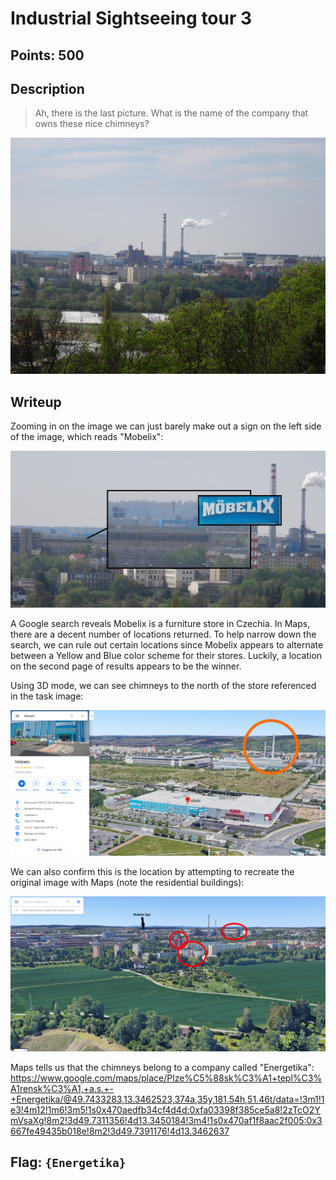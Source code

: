# Industrial Sightseeing tour 3

## Points: 500

## Description
> Ah, there is the last picture. What is the name of the company that owns these nice chimneys?

![Task Image](../images/ist31.JPG)

## Writeup
Zooming in on the image we can just barely make out a sign on the left side of the image, which reads "Mobelix":

![Logo Zoom](../images/ist3_zoom.png)

A Google search reveals Mobelix is a furniture store in Czechia. In Maps, there are a decent number of locations returned. To help narrow down the search, we can rule out certain locations since Mobelix appears to alternate between a Yellow and Blue color scheme for their stores. Luckily, a location on the second page of results appears to be the winner.


Using 3D mode, we can see chimneys to the north of the store referenced in the task image:

![Image 4](../images/ist32.png)

We can also confirm this is the location by attempting to recreate the original image with Maps (note the residential buildings):

![Image 5](../images/ist33.png)

Maps tells us that the chimneys belong to a company called "Energetika": https://www.google.com/maps/place/Plze%C5%88sk%C3%A1+tepl%C3%A1rensk%C3%A1,+a.s.+-+Energetika/@49.7433283,13.3462523,374a,35y,181.54h,51.46t/data=!3m1!1e3!4m12!1m6!3m5!1s0x470aedfb34cf4d4d:0xfa03398f385ce5a8!2zTcO2YmVsaXg!8m2!3d49.7311356!4d13.3450184!3m4!1s0x470af1f8aac2f005:0x3667fe49435b018e!8m2!3d49.7391176!4d13.3462637

## Flag: `{Energetika}`
